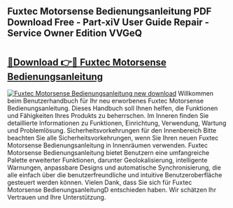 ## Fuxtec Motorsense Bedienungsanleitung PDF Download Free - Part-xiV User Guide Repair - Service Owner Edition VVGeQ

# <h2><a href="http://df5w817.blite.top/?on=Fuxtec+Motorsense+Bedienungsanleitung">🔗Download 👉🔴 Fuxtec Motorsense Bedienungsanleitung</a></h2>

[![Fuxtec Motorsense Bedienungsanleitung new download](https://i.imgur.com/lujVjoI.png)](http://df5w817.blite.top/?on=Fuxtec+Motorsense+Bedienungsanleitung)
Willkommen beim Benutzerhandbuch für Ihr neu erworbenes Fuxtec Motorsense Bedienungsanleitung. Dieses Handbuch soll Ihnen helfen, die Funktionen und Fähigkeiten Ihres Produkts zu beherrschen. Im Inneren finden Sie detaillierte Informationen zu Funktionen, Einrichtung, Verwendung, Wartung und Problemlösung. Sicherheitsvorkehrungen für den Innenbereich Bitte beachten Sie alle Sicherheitsvorkehrungen, wenn Sie Ihren neuen Fuxtec Motorsense Bedienungsanleitung in Innenräumen verwenden. Fuxtec Motorsense Bedienungsanleitung bietet Benutzern eine umfangreiche Palette erweiterter Funktionen, darunter Geolokalisierung, intelligente Warnungen, anpassbare Designs und automatische Synchronisierung, die alle einfach über die benutzerfreundliche und intuitive Benutzeroberfläche gesteuert werden können. Vielen Dank, dass Sie sich für Fuxtec Motorsense BedienungsanleitungD entschieden haben. Wir schätzen Ihr Vertrauen und Ihre Unterstützung.

